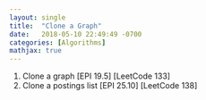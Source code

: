 ```yaml
---
layout: single
title:  "Clone a Graph"
date:   2018-05-10 22:49:49 -0700
categories: [Algorithms]
mathjax: true
---
```


1. Clone a graph [EPI 19.5] [LeetCode 133]
2. Clone a postings list [EPI 25.10] [LeetCode 138]